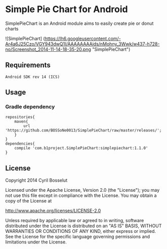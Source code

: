 Simple Pie Chart for Android
============================

SimplePieChart is an Android module aims to easily create pie or donut charts

![SimplePieChart] (https://lh6.googleusercontent.com/-Ar4a6J25Czo/VGY943dwQ1I/AAAAAAAAids/nMohny_3Wwk/w437-h728-no/Screenshot_2014-11-14-18-35-20.png "SimplePieChart")

## Requirements

    Android SDK rev 14 (ICS)

## Usage

### Gradle dependency

    repositories{
        maven{
            url 'https://github.com/BOSSoNe0013/SimplePieChart/raw/master/releases/';
        }
    }
    dependencies{
        compile 'com.b1project.SimplePieChart:simplepiechart:1.1.0'
    }

## License

Copyright 2014 Cyril Bosselut

Licensed under the Apache License, Version 2.0 (the "License");
you may not use this file except in compliance with the License.
You may obtain a copy of the License at

   http://www.apache.org/licenses/LICENSE-2.0

Unless required by applicable law or agreed to in writing, software
distributed under the License is distributed on an "AS IS" BASIS,
WITHOUT WARRANTIES OR CONDITIONS OF ANY KIND, either express or implied.
See the License for the specific language governing permissions and
limitations under the License.
